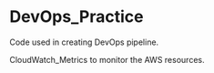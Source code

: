 # DevOps_Practice
Code used in creating DevOps pipeline.

CloudWatch_Metrics to monitor the AWS resources.
